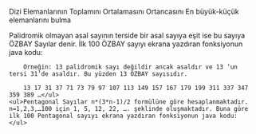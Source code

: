 <!DOCTYPE html>
<html>
    <body>
    <ul>Dizi Elemanlarının Toplamını Ortalamasını Ortancasını En büyük-küçük elemanlarını bulma</ul>
    <ul>Palidromik olmayan asal sayının terside bir asal sayıya eşit ise bu sayıya ÖZBAY Sayılar denir. İlk 100 ÖZBAY sayıyı ekrana yazdıran fonksiyonun java kodu:

        Örneğin: 13 palidromik sayı değildir ancak asaldır ve 13 ‘un tersi 31’de asaldır. Bu yüzden 13 ÖZBAY sayısıdır.
        
        13 17 31 37 71 73 79 97 107 113 149 157 167 179 199 311 337 347 359 389 …</ul>
    <ul>Pentagonal Sayılar n*(3*n-1)/2 formülüne göre hesaplanmaktadır. n=1,2,3,…100 için 1, 5, 12, 22, …. şeklinde oluşmaktadır. Buna göre ilk 100 Pentagonal sayıyı ekrana yazdıran fonksiyonun java kodu:</ul>
</body>
</html>